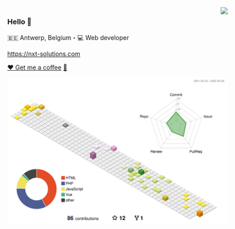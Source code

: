 <img align="right" src="https://github-readme-stats.vercel.app/api?username=noahnxt&show_icons=true&icon_color=805AD5&text_color=718096&bg_color=ffffff&hide_title=true" />

### Hello 👋

:belgium: Antwerp, Belgium・:computer: Web developer

https://nxt-solutions.com

[:heart: Get me a coffee](https://www.buymeacoffee.com/NoahNxT)
[:link:](https://link.shitcode.dev/)

![](./profile-3d-contrib/profile-south-season-animate.svg)
